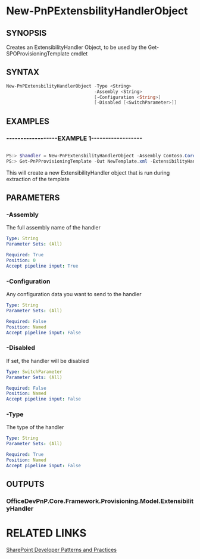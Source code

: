 # New-PnPExtensbilityHandlerObject

## SYNOPSIS
Creates an ExtensibilityHandler Object, to be used by the Get-SPOProvisioningTemplate cmdlet

## SYNTAX 

```powershell
New-PnPExtensbilityHandlerObject -Type <String>
                                 -Assembly <String>
                                 [-Configuration <String>]
                                 [-Disabled [<SwitchParameter>]]
```

## EXAMPLES

### ------------------EXAMPLE 1------------------
```powershell

PS:> $handler = New-PnPExtensbilityHandlerObject -Assembly Contoso.Core.Handlers -Type Contoso.Core.Handlers.MyExtensibilityHandler
PS:> Get-PnPProvisioningTemplate -Out NewTemplate.xml -ExtensibilityHandlers $handler
```

This will create a new ExtensibilityHandler object that is run during extraction of the template

## PARAMETERS

### -Assembly
The full assembly name of the handler

```yaml
Type: String
Parameter Sets: (All)

Required: True
Position: 0
Accept pipeline input: True
```

### -Configuration
Any configuration data you want to send to the handler

```yaml
Type: String
Parameter Sets: (All)

Required: False
Position: Named
Accept pipeline input: False
```

### -Disabled
If set, the handler will be disabled

```yaml
Type: SwitchParameter
Parameter Sets: (All)

Required: False
Position: Named
Accept pipeline input: False
```

### -Type
The type of the handler

```yaml
Type: String
Parameter Sets: (All)

Required: True
Position: Named
Accept pipeline input: False
```

## OUTPUTS

### OfficeDevPnP.Core.Framework.Provisioning.Model.ExtensibilityHandler

# RELATED LINKS

[SharePoint Developer Patterns and Practices](http://aka.ms/sppnp)